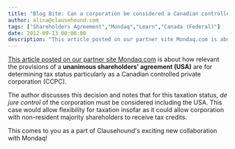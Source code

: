 ```yaml
---
title: "Blog Bite: Can a corporation be considered a Canadian controlled private corporation for taxation purposes when a majority of the voting shares are held by non-residents if the USA prevents non-resident shareholders from electing a majority of the directors?"
author: alina@clausehound.com
tags: ["Shareholders Agreement","Mondaq","Learn","Canada (Federal)"]
date: 2012-09-13 00:00:00
description: "This article posted on our partner site Mondaq.com is about how relevant the provisions of a USA are for determining tax status particularly as a Canadian controlled private corporation."
---
```


[This article posted on our partner site Mondaq.com](http://www.mondaq.com/canada/x/196444/Corporate+Tax/Effect+Of+A+Unanimous+Shareholders+Agreement+On+CCPC+Status) is about how relevant the provisions of a **unanimous shareholders' agreement (USA)** are for determining tax status particularly as a Canadian controlled private corporation (CCPC).

The author discusses this decision and notes that for this taxation status, *de jure control* of the corporation must be considered including the USA. This case would allow flexibility for taxation insofar as it could allow corporation with non-resident majority shareholders to receive tax credits.

This comes to you as a part of Clausehound's exciting new collaboration with Mondaq!
